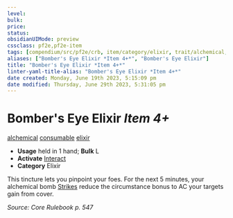 ```yaml
---
level:
bulk:
price:
status:
obsidianUIMode: preview
cssclass: pf2e,pf2e-item
tags: [compendium/src/pf2e/crb, item/category/elixir, trait/alchemical, trait/consumable, trait/elixir]
aliases: ["Bomber's Eye Elixir *Item 4+*", "Bomber's Eye Elixir"]
title: "Bomber's Eye Elixir *Item 4+*"
linter-yaml-title-alias: "Bomber's Eye Elixir *Item 4+*"
date created: Monday, June 19th 2023, 5:15:09 pm
date modified: Thursday, June 29th 2023, 5:31:05 pm
---
```


# Bomber's Eye Elixir *Item 4+*

[alchemical](rules/traits/alchemical.md) [consumable](rules/traits/consumable.md) [elixir](rules/traits/elixir.md)  

- **Usage** held in 1 hand; **Bulk** L
- **Activate** [Interact](rules/actions/interact.md)
- **Category** Elixir

This tincture lets you pinpoint your foes. For the next 5 minutes, your alchemical bomb [Strikes](rules/actions/strike.md) reduce the circumstance bonus to AC your targets gain from cover.

*Source: Core Rulebook p. 547*
